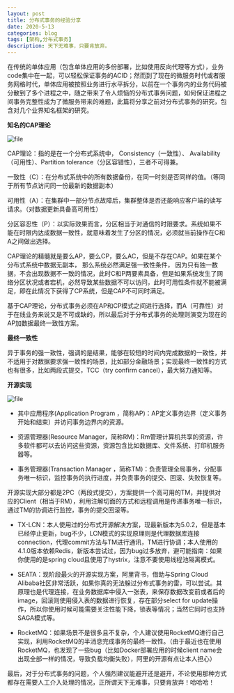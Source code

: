 ```yaml
---
layout: post
title: 分布式事务的经验分享
date: 2020-5-13
categories: blog
tags: [架构,分布式事务]
description: 天下无难事，只要肯放弃。
---
```


在传统的单体应用（包含单体应用的多份部署，比如使用反向代理等方式），业务code集中在一起，可以轻松保证事务的ACID；然而到了现在的微服务时代或者服务网格时代，单体应用被按照业务进行水平拆分，以前在一个事务内的业务代码被分散到了多个进程之中，随之带来了令人烦恼的分布式事务问题，如何保证进程之间事务完整性成为了微服务带来的难题，此篇将分享之前对分布式事务的研究，包含对几个业界知名框架的研究。

**知名的CAP理论**

![file](https://finnlee87.github.io/img/dt1.jpeg)


CAP理论：指的是在一个分布式系统中， Consistency（一致性）、 Availability（可用性）、Partition tolerance（分区容错性），三者不可得兼。

一致性（C）：在分布式系统中的所有数据备份，在同一时刻是否同样的值。（等同于所有节点访问同一份最新的数据副本）

可用性（A）：在集群中一部分节点故障后，集群整体是否还能响应客户端的读写请求。（对数据更新具备高可用性）

分区容忍性（P）：以实际效果而言，分区相当于对通信的时限要求。系统如果不能在时限内达成数据一致性，就意味着发生了分区的情况，必须就当前操作在C和A之间做出选择。

CAP理论的精髓就是要么AP，要么CP，要么AC，但是不存在CAP。如果在某个分布式系统中数据无副本， 那么系统必然满足强一致性条件， 因为只有独一数据，不会出现数据不一致的情况，此时C和P两要素具备，但是如果系统发生了网络分区状况或者宕机，必然导致某些数据不可以访问，此时可用性条件就不能被满足，即在此情况下获得了CP系统，但是CAP不可同时满足。

基于CAP理论，分布式事务必须在AP和CP模式之间进行选择，而A（可靠性）对于在线业务来说又是不可或缺的，所以最后对于分布式事务的处理则演变为现在的AP加数据最终一致性方案。

**最终一致性**

异于事务的强一致性，强调的是结果，能够在较短的时间内完成数据的一致性，并不适用于对数据要求强一致性的场景，比如部分金融场景；实现最终一致性的方式也有很多，比如两段式提交，TCC（try confirm cancel），最大努力通知等。

**开源实现**

![file](https://finnlee87.github.io/img/dt2.jpeg)

* 其中应用程序(Application Program ，简称AP)：AP定义事务边界（定义事务开始和结束）并访问事务边界内的资源。

* 资源管理器(Resource Manager，简称RM)：Rm管理计算机共享的资源，许多软件都可以去访问这些资源，资源包含比如数据库、文件系统、打印机服务器等。

* 事务管理器(Transaction Manager ，简称TM)：负责管理全局事务，分配事务唯一标识，监控事务的执行进度，并负责事务的提交、回滚、失败恢复等。


开源实现大部分都是2PC（两段式提交），方案提供一个高可用的TM，并提供对应的Client（相当于RM），利用注解切面的方式和远程调用是传递事务唯一标识，通过TM的协调进行监控，事务的提交回滚等。

* TX-LCN：本人使用过的分布式开源解决方案，现最新版本为5.0.2，但是基本已经停止更新，bug不少，LCN模式的实现原理则是代理数据库连接connection，代理commit方法与TM进行通讯，TM进行协调；本人使用的4.1.0版本依赖Redis，新版本尝试过，因为bug过多放弃，避可能指南：如果你使用的是spring cloud且使用了hystrix，注意不要使用线程池隔离模式。

* SEATA：现阶段最火的开源实现方案，阿里背书，借助与Spring Cloud Alibaba社区非常活跃，如果你真的无法躲过分布式事务的雷，可以尝试。其原理也是代理连接，在业务数据库中侵入一张表，来保存数据改变前或者后的image，回滚则使用侵入表的数据进行恢复，存在部分select for update操作，所以你使用时候可能需要关注性能下降，锁表等情况；当然它同时也支持SAGA模式等。

* RocketMQ：如果场景不是很多且不复杂，个人建议使用RocketMQ进行自己实现，利用RocketMQ的半消息完成事务的最终一致性。（由于最近也在使用RocketMQ，也发现了一些bug（比如Docker部署应用的时候client name会出现全部一样的情况，导致负载均衡失败），阿里的开源有点让本人担心）

最后，对于分布式事务的问题，个人强烈建议能避开还是避开，不论使用那种方式都存在需要人工介入处理的情况，正所谓天下无难事，只要肯放弃！哈哈哈！














